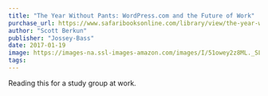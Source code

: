```yaml
---
title: "The Year Without Pants: WordPress.com and the Future of Work"
purchase_url: https://www.safaribooksonline.com/library/view/the-year-without/9781118728956/
author: "Scott Berkun"
publisher: "Jossey-Bass"
date: 2017-01-19
image: https://images-na.ssl-images-amazon.com/images/I/51owey2z8ML._SL75_.jpg
tags:
---
```


Reading this for a study group at work.

